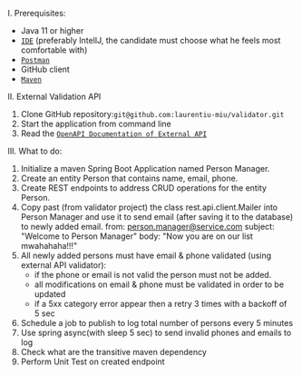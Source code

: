 I. Prerequisites:
- Java 11 or higher
- [`IDE`](https://www.jetbrains.com/idea/) (preferably IntelIJ, the candidate must choose what he feels most comfortable with)
- [`Postman`](https://www.postman.com/downloads/) 
- GitHub client
- [`Maven`](https://maven.apache.org)

II. External Validation API
1. Clone GitHub repository:```git@github.com:laurentiu-miu/validator.git```
2. Start the application from command line
3. Read the [`OpenAPI Documentation of External API`](http://localhost:8080/swagger-ui.html)

III. What to do:
1. Initialize a maven Spring Boot Application named Person Manager.
2. Create an entity Person that contains name, email, phone.
3. Create REST endpoints to address CRUD operations for the entity Person.
4. Copy past (from validator project) the class rest.api.client.Mailer 
   into Person Manager and use it to send email (after saving it to the database) to newly added email.
   from: person.manager@service.com
   subject: "Welcome to Person Manager"
   body: "Now you are on our list mwahahaha!!!"
5. All newly added persons must have email & phone validated (using external API validator):
   - if the phone or email is not valid the person must not be added.
   - all modifications on email & phone must be validated in order to be updated
   - if a 5xx category error appear then a retry 3 times with a backoff of 5 sec
6. Schedule a job to publish to log total number of persons every 5 minutes
7. Use spring async(with sleep 5 sec) to send invalid phones and emails to log
8. Check what are the transitive maven dependency
9. Perform Unit Test on created endpoint
